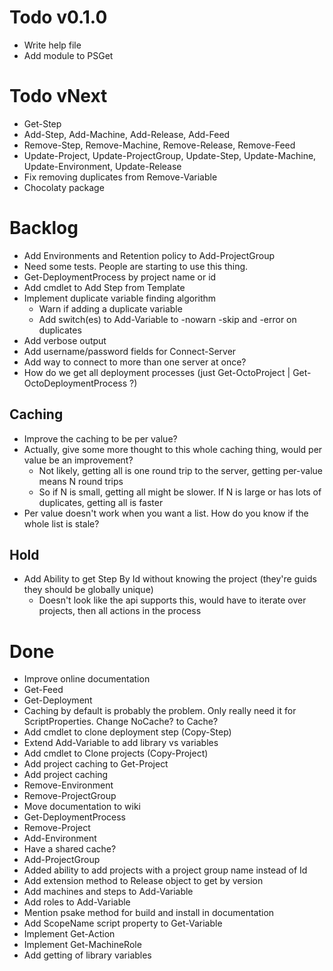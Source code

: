Todo v0.1.0
===========
- Write help file
- Add module to PSGet

Todo vNext
==========
- Get-Step
- Add-Step, Add-Machine, Add-Release, Add-Feed
- Remove-Step, Remove-Machine, Remove-Release, Remove-Feed
- Update-Project, Update-ProjectGroup, Update-Step, Update-Machine, Update-Environment, Update-Release
- Fix removing duplicates from Remove-Variable
- Chocolaty package

Backlog
=======
- Add Environments and Retention policy to Add-ProjectGroup
- Need some tests. People are starting to use this thing.
- Get-DeploymentProcess by project name or id
- Add cmdlet to Add Step from Template
- Implement duplicate variable finding algorithm
	- Warn if adding a duplicate variable
	- Add switch(es) to Add-Variable to -nowarn -skip and -error on duplicates
- Add verbose output
- Add username/password fields for Connect-Server
- Add way to connect to more than one server at once?
- How do we get all deployment processes (just Get-OctoProject | Get-OctoDeploymentProcess ?)


Caching
-------
- Improve the caching to be per value?
- Actually, give some more thought to this whole caching thing, would per value be an improvement?
	- Not likely, getting all is one round trip to the server, getting per-value means N round trips
	- So if N is small, getting all might be slower. If N is large or has lots of duplicates, getting all is faster
- Per value doesn't work when you want a list. How do you know if the whole list is stale?

Hold
----
- Add Ability to get Step By Id without knowing the project (they're guids they should be globally unique)
	- Doesn't look like the api supports this, would have to iterate over projects, then all actions in the process

Done
====
- Improve online documentation
- Get-Feed
- Get-Deployment
- Caching by default is probably the problem. Only really need it for ScriptProperties. Change NoCache? to Cache?
- Add cmdlet to clone deployment step (Copy-Step)
- Extend Add-Variable to add library vs variables
- Add cmdlet to Clone projects (Copy-Project)
- Add project caching to Get-Project
- Add project caching
- Remove-Environment
- Remove-ProjectGroup
- Move documentation to wiki
- Get-DeploymentProcess
- Remove-Project
- Add-Environment
- Have a shared cache?
- Add-ProjectGroup
- Added ability to add projects with a project group name instead of Id
- Add extension method to Release object to get by version
- Add machines and steps to Add-Variable
- Add roles to Add-Variable
- Mention psake method for build and install in documentation
- Add ScopeName script property to Get-Variable
- Implement Get-Action
- Implement Get-MachineRole 
- Add getting of library variables
